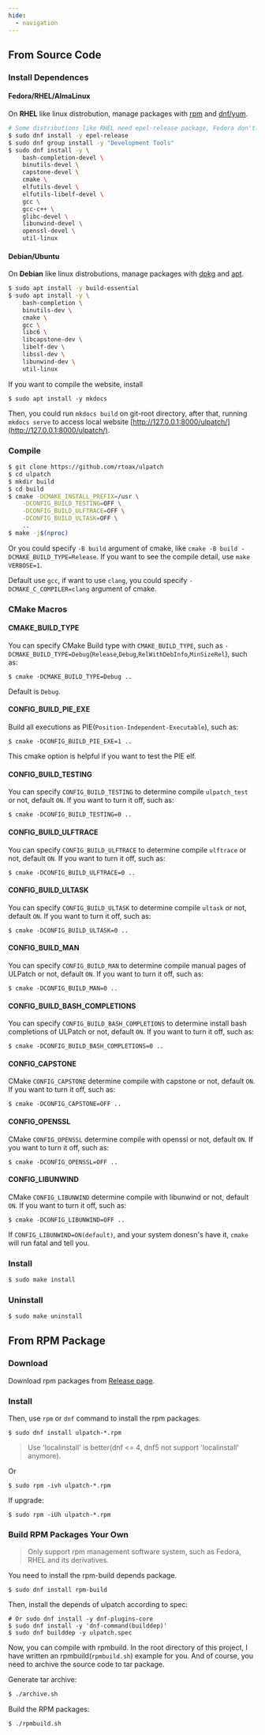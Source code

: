 ```yaml
---
hide:
  - navigation
---
```


## From Source Code

### Install Dependences

#### Fedora/RHEL/AlmaLinux

On **RHEL** like linux distrobution, manage packages with [rpm](https://github.com/rpm-software-management) and [dnf/yum](https://github.com/rpm-software-management/dnf).

```bash
# Some distributions like RHEL need epel-release package, Fedora don't.
$ sudo dnf install -y epel-release
$ sudo dnf group install -y "Development Tools"
$ sudo dnf install -y \
	bash-completion-devel \
	binutils-devel \
	capstone-devel \
	cmake \
	elfutils-devel \
	elfutils-libelf-devel \
	gcc \
	gcc-c++ \
	glibc-devel \
	libunwind-devel \
	openssl-devel \
	util-linux
```


#### Debian/Ubuntu

On **Debian** like linux distrobutions, manage packages with [dpkg](https://git.dpkg.org/git/dpkg/dpkg.git) and [apt](https://salsa.debian.org/apt-team/apt).

```bash
$ sudo apt install -y build-essential
$ sudo apt install -y \
	bash-completion \
	binutils-dev \
	cmake \
	gcc \
	libc6 \
	libcapstone-dev \
	libelf-dev \
	libssl-dev \
	libunwind-dev \
	util-linux
```

If you want to compile the website, install

```
$ sudo apt install -y mkdocs
```

Then, you could run `mkdocs build` on git-root directory, after that, running `mkdocs serve` to access local website [http://127.0.0.1:8000/ulpatch/](http://127.0.0.1:8000/ulpatch/).


### Compile

```bash
$ git clone https://github.com/rtoax/ulpatch
$ cd ulpatch
$ mkdir build
$ cd build
$ cmake -DCMAKE_INSTALL_PREFIX=/usr \
	-DCONFIG_BUILD_TESTING=OFF \
	-DCONFIG_BUILD_ULFTRACE=OFF \
	-DCONFIG_BUILD_ULTASK=OFF \
	..
$ make -j$(nproc)
```

Or you could specify `-B build` argument of cmake, like `cmake -B build -DCMAKE_BUILD_TYPE=Release`. If you want to see the compile detail, use `make VERBOSE=1`.

Default use `gcc`, if want to use `clang`, you could specify `-DCMAKE_C_COMPILER=clang` argument of cmake.


### CMake Macros

#### CMAKE_BUILD_TYPE

You can specify CMake Build type with `CMAKE_BUILD_TYPE`, such as `-DCMAKE_BUILD_TYPE=Debug`(`Release`,`Debug`,`RelWithDebInfo`,`MinSizeRel`), such as:

```
$ cmake -DCMAKE_BUILD_TYPE=Debug ..
```

Default is `Debug`.


#### CONFIG_BUILD_PIE_EXE

Build all executions as PIE(`Position-Independent-Executable`), such as:

```
$ cmake -DCONFIG_BUILD_PIE_EXE=1 ..
```

This cmake option is helpful if you want to test the PIE elf.


#### CONFIG_BUILD_TESTING

You can specify `CONFIG_BUILD_TESTING` to determine compile `ulpatch_test` or not, default `ON`. If you want to turn it off, such as:

```
$ cmake -DCONFIG_BUILD_TESTING=0 ..
```

#### CONFIG_BUILD_ULFTRACE

You can specify `CONFIG_BUILD_ULFTRACE` to determine compile `ulftrace` or not, default `ON`. If you want to turn it off, such as:

```
$ cmake -DCONFIG_BUILD_ULFTRACE=0 ..
```

#### CONFIG_BUILD_ULTASK

You can specify `CONFIG_BUILD_ULTASK` to determine compile `ultask` or not, default `ON`. If you want to turn it off, such as:

```
$ cmake -DCONFIG_BUILD_ULTASK=0 ..
```

#### CONFIG_BUILD_MAN

You can specify `CONFIG_BUILD_MAN` to determine compile manual pages of ULPatch or not, default `ON`. If you want to turn it off, such as:

```
$ cmake -DCONFIG_BUILD_MAN=0 ..
```

#### CONFIG_BUILD_BASH_COMPLETIONS

You can specify `CONFIG_BUILD_BASH_COMPLETIONS` to determine install bash completions of ULPatch or not, default `ON`. If you want to turn it off, such as:

```
$ cmake -DCONFIG_BUILD_BASH_COMPLETIONS=0 ..
```

#### CONFIG_CAPSTONE

CMake `CONFIG_CAPSTONE` determine compile with capstone or not, default `ON`. If you want to turn it off, such as:

```
$ cmake -DCONFIG_CAPSTONE=OFF ..
```

#### CONFIG_OPENSSL

CMake `CONFIG_OPENSSL` determine compile with openssl or not, default `ON`. If you want to turn it off, such as:

```
$ cmake -DCONFIG_OPENSSL=OFF ..
```

#### CONFIG_LIBUNWIND

CMake `CONFIG_LIBUNWIND` determine compile with libunwind or not, default `ON`. If you want to turn it off, such as:

```
$ cmake -DCONFIG_LIBUNWIND=OFF ..
```

If `CONFIG_LIBUNWIND=ON(default)`, and your system donesn's have it, `cmake` will run fatal and tell you.


### Install

```bash
$ sudo make install
```

### Uninstall

```bash
$ sudo make uninstall
```


## From RPM Package

### Download

Download rpm packages from [Release page](https://github.com/Rtoax/ulpatch/releases).

### Install

Then, use `rpm` or `dnf` command to install the rpm packages.

```
$ sudo dnf install ulpatch-*.rpm
```

> Use 'localinstall' is better(dnf <= 4, dnf5 not support 'localinstall' anymore).

Or

```
$ sudo rpm -ivh ulpatch-*.rpm
```

If upgrade:

```
$ sudo rpm -iUh ulpatch-*.rpm
```

### Build RPM Packages Your Own

> Only support rpm management software system, such as Fedora, RHEL and its derivatives.

You need to install the rpm-build depends package.

```
$ sudo dnf install rpm-build
```

Then, install the depends of ulpatch according to spec:

```
# Or sudo dnf install -y dnf-plugins-core
$ sudo dnf install -y 'dnf-command(builddep)'
$ sudo dnf builddep -y ulpatch.spec
```

Now, you can compile with rpmbuild. In the root directory of this project, I have written an rpmbuild(`rpmbuild.sh`) example for you. And of course, you need to archive the source code to tar package.

Generate tar archive:

```bash
$ ./archive.sh
```

Build the RPM packages:

```bash
$ ./rpmbuild.sh
```

